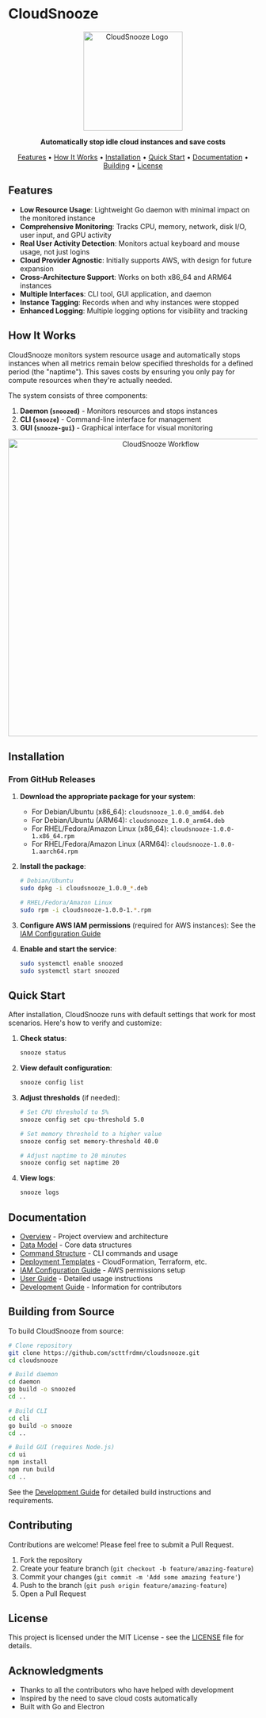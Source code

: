 # CloudSnooze

<p align="center">
  <img src="docs/images/logo-placeholder.png" alt="CloudSnooze Logo" width="200"/>
</p>

<p align="center">
  <strong>Automatically stop idle cloud instances and save costs</strong>
</p>

<p align="center">
  <a href="#features">Features</a> •
  <a href="#how-it-works">How It Works</a> •
  <a href="#installation">Installation</a> •
  <a href="#quick-start">Quick Start</a> •
  <a href="#documentation">Documentation</a> •
  <a href="#building-from-source">Building</a> •
  <a href="#license">License</a>
</p>

## Features

- **Low Resource Usage**: Lightweight Go daemon with minimal impact on the monitored instance
- **Comprehensive Monitoring**: Tracks CPU, memory, network, disk I/O, user input, and GPU activity
- **Real User Activity Detection**: Monitors actual keyboard and mouse usage, not just logins
- **Cloud Provider Agnostic**: Initially supports AWS, with design for future expansion
- **Cross-Architecture Support**: Works on both x86_64 and ARM64 instances
- **Multiple Interfaces**: CLI tool, GUI application, and daemon
- **Instance Tagging**: Records when and why instances were stopped
- **Enhanced Logging**: Multiple logging options for visibility and tracking

## How It Works

CloudSnooze monitors system resource usage and automatically stops instances when all metrics remain below specified thresholds for a defined period (the "naptime"). This saves costs by ensuring you only pay for compute resources when they're actually needed.

The system consists of three components:
1. **Daemon (`snoozed`)** - Monitors resources and stops instances
2. **CLI (`snooze`)** - Command-line interface for management
3. **GUI (`snooze-gui`)** - Graphical interface for visual monitoring

<p align="center">
  <img src="docs/images/workflow-placeholder.png" alt="CloudSnooze Workflow" width="600"/>
</p>

## Installation

### From GitHub Releases

1. **Download the appropriate package for your system**:
   - For Debian/Ubuntu (x86_64): `cloudsnooze_1.0.0_amd64.deb`
   - For Debian/Ubuntu (ARM64): `cloudsnooze_1.0.0_arm64.deb` 
   - For RHEL/Fedora/Amazon Linux (x86_64): `cloudsnooze-1.0.0-1.x86_64.rpm`
   - For RHEL/Fedora/Amazon Linux (ARM64): `cloudsnooze-1.0.0-1.aarch64.rpm`

2. **Install the package**:
   ```bash
   # Debian/Ubuntu
   sudo dpkg -i cloudsnooze_1.0.0_*.deb
   
   # RHEL/Fedora/Amazon Linux
   sudo rpm -i cloudsnooze-1.0.0-1.*.rpm
   ```

3. **Configure AWS IAM permissions** (required for AWS instances):
   See the [IAM Configuration Guide](docs/iam-policy-guide.md)

4. **Enable and start the service**:
   ```bash
   sudo systemctl enable snoozed
   sudo systemctl start snoozed
   ```

## Quick Start

After installation, CloudSnooze runs with default settings that work for most scenarios. Here's how to verify and customize:

1. **Check status**:
   ```bash
   snooze status
   ```

2. **View default configuration**:
   ```bash
   snooze config list
   ```

3. **Adjust thresholds** (if needed):
   ```bash
   # Set CPU threshold to 5%
   snooze config set cpu-threshold 5.0
   
   # Set memory threshold to a higher value
   snooze config set memory-threshold 40.0
   
   # Adjust naptime to 20 minutes
   snooze config set naptime 20
   ```

4. **View logs**:
   ```bash
   snooze logs
   ```

## Documentation

- [Overview](docs/overview.md) - Project overview and architecture
- [Data Model](docs/data-model.md) - Core data structures
- [Command Structure](docs/command-structure.md) - CLI commands and usage
- [Deployment Templates](docs/deployment-template.md) - CloudFormation, Terraform, etc.
- [IAM Configuration Guide](docs/iam-policy-guide.md) - AWS permissions setup
- [User Guide](docs/user-guide.md) - Detailed usage instructions
- [Development Guide](docs/development-guide.md) - Information for contributors

## Building from Source

To build CloudSnooze from source:

```bash
# Clone repository
git clone https://github.com/scttfrdmn/cloudsnooze.git
cd cloudsnooze

# Build daemon
cd daemon
go build -o snoozed
cd ..

# Build CLI
cd cli
go build -o snooze
cd ..

# Build GUI (requires Node.js)
cd ui
npm install
npm run build
cd ..
```

See the [Development Guide](docs/development-guide.md) for detailed build instructions and requirements.

## Contributing

Contributions are welcome! Please feel free to submit a Pull Request.

1. Fork the repository
2. Create your feature branch (`git checkout -b feature/amazing-feature`)
3. Commit your changes (`git commit -m 'Add some amazing feature'`)
4. Push to the branch (`git push origin feature/amazing-feature`)
5. Open a Pull Request

## License

This project is licensed under the MIT License - see the [LICENSE](LICENSE) file for details.

## Acknowledgments

- Thanks to all the contributors who have helped with development
- Inspired by the need to save cloud costs automatically
- Built with Go and Electron

